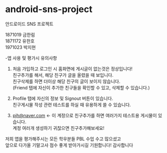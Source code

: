 # android-sns-project
안드로이드 SNS 프로젝트

1871019 금한림\
1871172 유한호\
1971023 박지현

-앱 사용 및 평가시 유의사항

1. 처음 가입하고 로그인 시 홈화면에 게시글이 없는것은 정상입니다!\
   친구추가를 해서, 해당 친구가 글을 올렸을 때 보입니다. \
   친구삭제를 하면 더이상 해당 친구의 글이 보이지 않습니다. \
   (Friend 탭에 자신이 추가한 친구들을 확인할 수 있고, 삭제할 수 있습니다.)
   
2. Profile 탭에 자신의 정보 및 Signout 버튼이 있습니다.\
   친구게시물 작성 관련 테스트를 하실 때 유용하게 쓸 수 있습니다.
   
3. pjh@naver.com <- 이 계정으로 친구추가를 하면 여러가지 테스트용 게시물이 있습니다.\
   계정 여러개 생성하기 귀찮으면 친구추가해보세요!
   
저희 앱을 평가해주시는 모든 학우분들 PBL 수업 수고 많으셨고\
앞으로 다가올 기말고사 점수 좋게 받아가시길 기원합니다! 감사합니다
